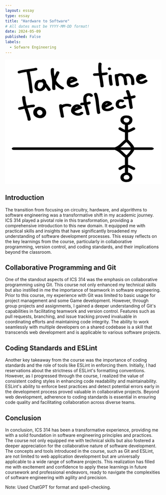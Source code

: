 ```yaml
---
layout: essay
type: essay
title: "Hardware to Software"
# All dates must be YYYY-MM-DD format!
date: 2024-05-09
published: False
labels:
  - Sofware Engineering
---
```


<img height= "400px" width="700px" class="rounded float-start pe-4" src="../img/take-time-to-reflect.jpg">

## Introduction

The transition from focusing on circuitry, hardware, and algorithms to software engineering was a transformative shift in my academic journey. ICS 314 played a pivotal role in this transformation, providing a comprehensive introduction to this new domain. It equipped me with practical skills and insights that have significantly broadened my understanding of software development processes. This essay reflects on the key learnings from the course, particularly in collaborative programming, version control, and coding standards, and their implications beyond the classroom.

## Collaborative Programming and Git

One of the standout aspects of ICS 314 was the emphasis on collaborative programming using Git. This course not only enhanced my technical skills but also instilled in me the importance of teamwork in software engineering. Prior to this course, my experience with Git was limited to basic usage for project management and some Game development. However, through group projects and assignments, I gained a deeper understanding of Git's capabilities in facilitating teamwork and version control. Features such as pull requests, branching, and issue tracking proved invaluable in coordinating efforts and maintaining code integrity. The ability to work seamlessly with multiple developers on a shared codebase is a skill that transcends web development and is applicable to various software projects.

## Coding Standards and ESLint

Another key takeaway from the course was the importance of coding standards and the role of tools like ESLint in enforcing them. Initially, I had reservations about the strictness of ESLint's formatting conventions. However, as I progressed through the course, I realized the value of consistent coding styles in enhancing code readability and maintainability. ESLint's ability to enforce best practices and detect potential errors early in the development process proved valuable in collaborative projects. Beyond web development, adherence to coding standards is essential in ensuring code quality and facilitating collaboration across diverse teams.

## Conclusion

In conclusion, ICS 314 has been a transformative experience, providing me with a solid foundation in software engineering principles and practices. The course not only equipped me with technical skills but also fostered a deeper appreciation for the collaborative nature of software development. The concepts and tools introduced in the course, such as Git and ESLint, are not limited to web application development but are universally applicable to a wide range of software projects. This realization has filled me with excitement and confidence to apply these learnings in future coursework and professional endeavors, ready to navigate the complexities of software engineering with agility and precision.

Note: Used ChatGPT for format and spell-checking.

